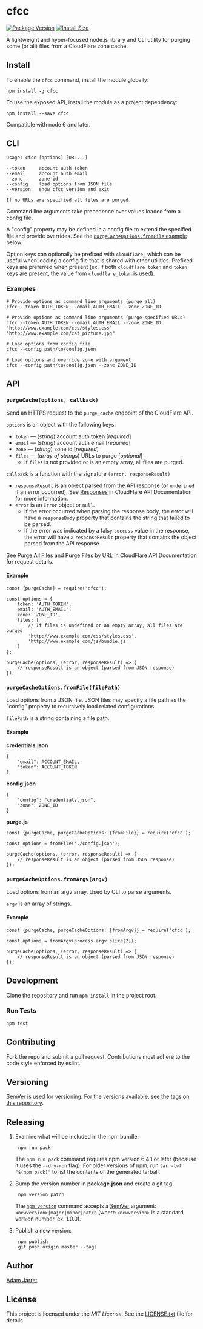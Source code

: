 # cfcc

[![Package Version](https://badgen.net/npm/v/cfcc)](https://npmjs.com/package/cfcc)
[![Install Size](https://badgen.net/packagephobia/install/cfcc)](https://packagephobia.now.sh/result?p=cfcc)

A lightweight and hyper-focused node.js library and CLI utility for purging some (or all) files from a CloudFlare zone cache.

## Install

To enable the `cfcc` command, install the module globally:

	npm install -g cfcc
	
To use the exposed API, install the module as a project dependency:

	npm install --save cfcc

Compatible with node 6 and later. 
	
## CLI

	Usage: cfcc [options] [URL...]
	
	--token     account auth token
	--email     account auth email
	--zone      zone id
	--config    load options from JSON file
	--version   show cfcc version and exit
	
	If no URLs are specified all files are purged.
	
Command line arguments take precedence over values loaded from a config file.

A "config" property may be defined in a config file to extend the specified file and provide overrides.
See the [`purgeCacheOptions.fromFile` example](#example-1) below.

Option keys can optionally be prefixed with `cloudflare_` which can be useful
when loading a config file that is shared with other utilities.
Prefixed keys are preferred when present (ex. if both `cloudflare_token` and `token` keys are present,
the value from `cloudflare_token` is used).

### Examples

	# Provide options as command line arguments (purge all)
    cfcc --token AUTH_TOKEN --email AUTH_EMAIL --zone ZONE_ID
    
	# Provide options as command line arguments (purge specified URLs)
    cfcc --token AUTH_TOKEN --email AUTH_EMAIL --zone ZONE_ID "http://www.example.com/css/styles.css" "http://www.example.com/cat_picture.jpg"

	# Load options from config file
    cfcc --config path/to/config.json

	# Load options and override zone with argument
    cfcc --config path/to/config.json --zone ZONE_ID

## API

### `purgeCache(options, callback)`

Send an HTTPS request to the `purge_cache` endpoint of the CloudFlare API.

`options` is an object with the following keys:

* `token` &mdash; (_string_) account auth token [_required_]
* `email` &mdash; (_string_) account auth email [_required_]
* `zone` &mdash; (_string_) zone id [_required_]
* `files` &mdash; (_array of strings_) URLs to purge [_optional_]
  * If `files` is not provided or is an empty array, all files are purged.

`callback` is a function with the signature `(error, responseResult)`

* `responseResult` is an object parsed from the API response (or `undefined` if an error occurred).
See [Responses](https://api.cloudflare.com/#getting-started-responses)
in CloudFlare API Documentation for more information.
* `error` is an `Error` object or `null`.
  * If the error occurred when parsing the response body, the error will have a
`responseBody` property that contains the string that failed to be parsed.
  * If the error was indicated by a falsy `success` value in the response,
the error will have a `responseResult` property that contains the object parsed from the API response.

See [Purge All Files](https://api.cloudflare.com/#zone-purge-all-files) and
[Purge Files by URL](https://api.cloudflare.com/#zone-purge-files-by-url)
in CloudFlare API Documentation for request details.

#### Example

    const {purgeCache} = require('cfcc');
    
    const options = {
        token: 'AUTH_TOKEN',
        email: 'AUTH_EMAIL',
        zone: 'ZONE_ID',
        files: [
            // If files is undefined or an empty array, all files are purged
            'http://www.example.com/css/styles.css',
            'http://www.example.com/js/bundle.js'
        ]
    };
    
    purgeCache(options, (error, responseResult) => {
        // responseResult is an object (parsed from JSON response)
    });
	
### `purgeCacheOptions.fromFile(filePath)`

Load options from a JSON file.
JSON files may specify a file path as the "config" property to recursively load related configurations.

`filePath` is a string containing a file path.

#### Example

__credentials.json__

	{
        "email": ACCOUNT_EMAIL,
        "token": ACCOUNT_TOKEN
    }

__config.json__

	{
        "config": "credentials.json",
        "zone": ZONE_ID
    }

__purge.js__

	const {purgeCache, purgeCacheOptions: {fromFile}} = require('cfcc');
		
    const options = fromFile('./config.json');
	
	purgeCache(options, (error, responseResult) => {
	    // responseResult is an object (parsed from JSON response)
	});

### `purgeCacheOptions.fromArgv(argv)`

Load options from an argv array. Used by CLI to parse arguments.

`argv` is an array of strings.

#### Example

	const {purgeCache, purgeCacheOptions: {fromArgv}} = require('cfcc');
		
    const options = fromArgv(process.argv.slice(2));
	
	purgeCache(options, (error, responseResult) => {
	    // responseResult is an object (parsed from JSON response)
	});
		
## Development

Clone the repository and run `npm install` in the project root.	

### Run Tests

	npm test
	
## Contributing

Fork the repo and submit a pull request.
Contributions must adhere to the code style enforced by eslint.

## Versioning

[SemVer][semVer] is used for versioning.
For the versions available, see the [tags on this repository][tags]. 

## Releasing

1. Examine what will be included in the npm bundle:

        npm run pack
        
    The `npm run pack` command requires npm version 6.4.1 or later (because it uses the `--dry-run` flag).
    For older versions of npm, run `tar -tvf "$(npm pack)"` to list the contents of the generated tarball.

2. Bump the version number in __package.json__ and create a git tag:

        npm version patch

    The [`npm version`][npmVersion] command accepts a [SemVer][semVer] argument:
     `<newversion>|major|minor|patch` (where `<newversion>` is a standard version number, ex. 1.0.0).

3. Publish a new version:

        npm publish
        git push origin master --tags

## Author

[Adam Jarret](https://atj.me)

## License

This project is licensed under the _MIT License_.
See the [LICENSE.txt][license] file for details.

[semVer]: https://semver.org/
[npmVersion]: https://docs.npmjs.com/cli/version
[tags]: https://github.com/adamjarret/cfcc/tags
[license]: https://github.com/adamjarret/cfcc/blob/master/LICENSE.txt